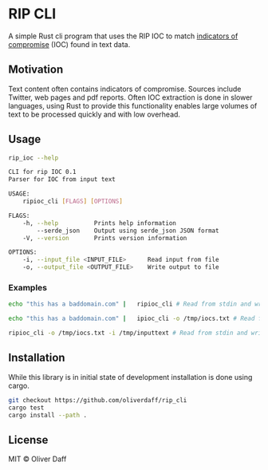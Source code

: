 # RIP CLI

A simple Rust cli program that uses the RIP IOC to match 
[indicators of compromise](https://taosecurity.blogspot.com/2018/11/the-origin-of-term-indicators-of.html "origin of term indicator") (IOC) found in text data.

## Motivation
Text content often contains indicators of compromise.  Sources include Twitter, web pages and pdf reports.  Often IOC extraction is done in slower languages, using Rust to provide this functionality enables large volumes of text to be processed quickly and with low overhead.

## Usage

```bash
rip_ioc --help

CLI for rip IOC 0.1
Parser for IOC from input text

USAGE:
    ripioc_cli [FLAGS] [OPTIONS]

FLAGS:
    -h, --help          Prints help information
        --serde_json    Output using serde_json JSON format
    -V, --version       Prints version information

OPTIONS:
    -i, --input_file <INPUT_FILE>      Read input from file
    -o, --output_file <OUTPUT_FILE>    Write output to file
```

### Examples

```bash
echo "this has a baddomain.com" |   ripioc_cli # Read from stdin and write to sdout

echo "this has a baddomain.com" |   ipioc_cli -o /tmp/iocs.txt # Read from stdin and write to a file

ripioc_cli -o /tmp/iocs.txt -i /tmp/inputtext # Read from stdin and write to a file

```

## Installation
While this library is in initial state of development installation is done using cargo.

```bash
git checkout https://github.com/oliverdaff/rip_cli
cargo test 
cargo install --path .
```

## License
MIT © Oliver Daff
